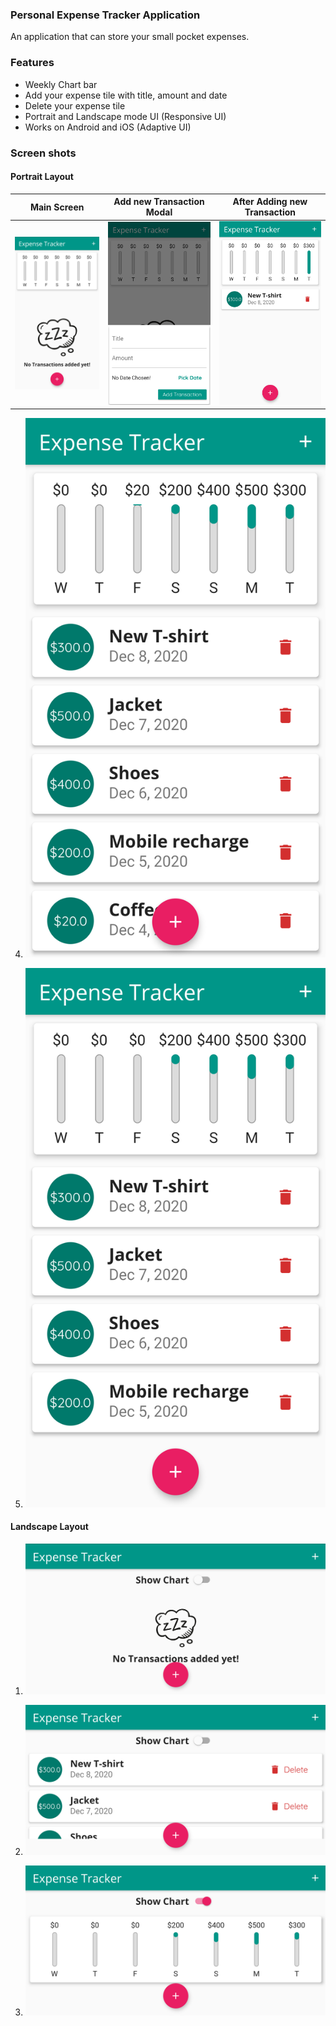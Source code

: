 ### Personal Expense Tracker Application
An application that can store your small pocket expenses.

### Features
* Weekly Chart bar
* Add your expense tile with title, amount and date
* Delete your expense tile
* Portrait and Landscape mode UI (Responsive UI)
* Works on Android and iOS (Adaptive UI)

### Screen shots
#### Portrait Layout
| Main Screen | Add new Transaction Modal | After Adding new Transaction |
| - | - | - |
| ![Main Screen](screenshots/1.png) | ![Add Transaction Modal](screenshots/3.png) | ![New Transaction on main screen](screenshots/4.png) |


4. ![Several Transactions with Weekly Chart](screenshots/5.png)

5. ![One deleted Transaction and reflected in main screen](screenshots/6.png)

#### Landscape Layout
1. ![Main Screen with option of either Chart or List of Transaction](screenshots/2.png)

2. ![List of Transactions](screenshots/7.png)

3. ![Chart of Transactions](screenshots/8.png)
